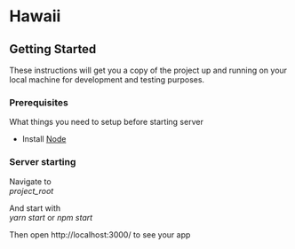 # Hawaii

## Getting Started

These instructions will get you a copy of the project up and running on your local machine for development and testing purposes.

### Prerequisites

What things you need to setup before starting server

<ul>
    <li>Install <a target="_blank" href="https://nodejs.org/en/">Node</a></li>
</ul>

### Server starting

Navigate to <br/>
_project\_root_

And start with <br/>
_yarn_ _start_ or _npm_ _start_

Then open http://localhost:3000/ to see your app